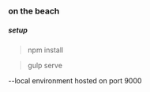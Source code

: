 ### on the beach

##### setup

> npm install

> gulp serve

--local environment hosted on port 9000
